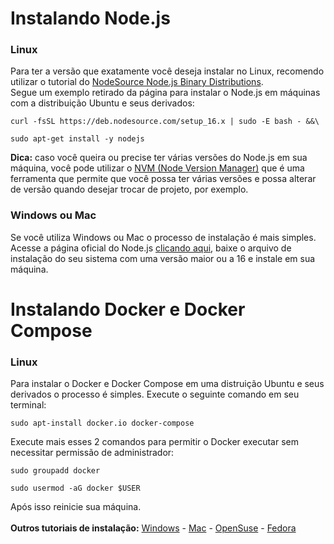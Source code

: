 # Instalando Node.js

### <strong>Linux</strong>

Para ter a versão que exatamente você deseja instalar no Linux, recomendo utilizar o tutorial do [NodeSource Node.js Binary Distributions](https://github.com/nodesource/distributions).
<br>Segue um exemplo retirado da página para instalar o Node.js em máquinas com a distribuição Ubuntu e seus derivados:

```
curl -fsSL https://deb.nodesource.com/setup_16.x | sudo -E bash - &&\

sudo apt-get install -y nodejs
```

<strong>Dica:</strong> caso você queira ou precise ter várias versões do Node.js em sua máquina, você pode utilizar o [NVM (Node Version Manager)](https://github.com/nvm-sh/nvm) que é uma ferramenta que permite que você possa ter várias versões e possa alterar de versão quando desejar trocar de projeto, por exemplo.

### <strong>Windows ou Mac</strong>

Se você utiliza Windows ou Mac o processo de instalação é mais simples.
<br>Acesse a página oficial do Node.js [clicando aqui](https://nodejs.org), baixe o arquivo de instalação do seu sistema com uma versão maior ou a 16 e instale em sua máquina.

# Instalando Docker e Docker Compose

### <strong>Linux</strong>

Para instalar o Docker e Docker Compose em uma distruição Ubuntu e seus derivados o processo é simples. Execute o seguinte comando em seu terminal:

```
sudo apt-install docker.io docker-compose
```

Execute mais esses 2 comandos para permitir o Docker executar sem necessitar permissão de administrador:

```
sudo groupadd docker

sudo usermod -aG docker $USER
```

Após isso reinicie sua máquina.
<br></br>
<strong>Outros tutoriais de instalação:</strong>
[Windows](https://www.youtube.com/watch?v=sYsIoWtS5LY&ab_channel=GeranetTechnology.) -
[Mac](https://www.youtube.com/watch?v=18_1yMvZlqY&ab_channel=Espa%C3%A7oDigital) -
[OpenSuse](https://en.opensuse.org/Docker#:~:text=To%20install%20the%20docker%20and,was%20successful%2C%20%22Finish%22.) -
[Fedora](https://docs.docker.com/engine/install/fedora/)

